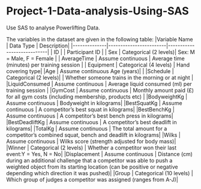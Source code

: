 # Project-1-Data-analysis-Using-SAS
Use SAS to analyse Powerlifting Data.

The variables in the dataset are given in the following table:
|Variable Name |         Data Type      |                 Description|
|--------------|------------------------|----------------------------|
| ID           |                        |                Participant ID |
| Sex          |       Categorical (2 levels)|          Sex: M = Male, F = Female |
| AverageTime  |       Assume continuous    |            Average time (minutes) per training session |
| Equipment    |        Categorical (4 levels) |           Hand covering type|
|Age            |      Assume continuous Age (years)|                         |
|Schedule        |     Categorical (2 levels)|          | Whether someone trains in the morning or at night |
|LiquidConsumed  |     Assume continuous  |              Average liquid consumed (ml) per training session |
|GymCost          |    Assume continuous  |              Monthly amount paid (£) for all gym costs (including membership, products etc) |
|BodyweightKg   |      Assume continuous  |              Bodyweight in kilograms|
|BestSquatKg  |        Assume continuous    |            A competitor’s best squat in kilograms|
|BestBenchKg     |     Assume continuous    |            A competitor’s best bench press in kilograms|
|BestDeadliftKg |      Assume continuous  |              A competitor’s best deadlift in kilograms|
|TotalKg    |          Assume continuous |                The total amount for a competitor’s combined squat, bench and deadlift in kilograms|
|Wilks   |             Assume continuous |                 Wilks score (strength adjusted for body mass)|
|Winner |              Categorical (2 levels)   |         Whether a competitor won their last event:Y = Yes, N = No|
|Displacement    |     Assume continuous   |             Distance (cm) during an additional challenge that a competitor was able to push a weighted object from its starting location                                                              (can be positive or negative depending which direction it was pushed)|
|Group  |              Categorical (10 levels)  |        Which group of judges a competitor was assigned (ranges from A-J)|
